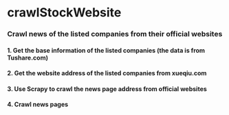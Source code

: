 # crawlStockWebsite

### Crawl news of the listed companies from their official websites

#### 1. Get the base information of the listed companies (the data is from Tushare.com)
#### 2. Get the website address of the listed companies from xueqiu.com
#### 3. Use Scrapy to crawl the news page address from official websites
#### 4. Crawl news pages 